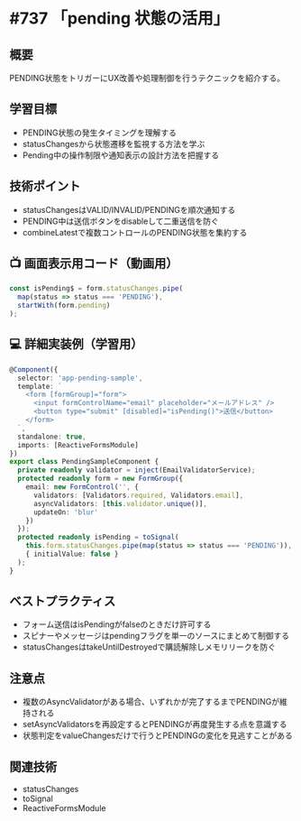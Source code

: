 # #737 「pending 状態の活用」

## 概要
PENDING状態をトリガーにUX改善や処理制御を行うテクニックを紹介する。

## 学習目標
- PENDING状態の発生タイミングを理解する
- statusChangesから状態遷移を監視する方法を学ぶ
- Pending中の操作制限や通知表示の設計方法を把握する

## 技術ポイント
- statusChangesはVALID/INVALID/PENDINGを順次通知する
- PENDING中は送信ボタンをdisableして二重送信を防ぐ
- combineLatestで複数コントロールのPENDING状態を集約する

## 📺 画面表示用コード（動画用）
```typescript
const isPending$ = form.statusChanges.pipe(
  map(status => status === 'PENDING'),
  startWith(form.pending)
);
```

## 💻 詳細実装例（学習用）
```typescript
@Component({
  selector: 'app-pending-sample',
  template: `
    <form [formGroup]="form">
      <input formControlName="email" placeholder="メールアドレス" />
      <button type="submit" [disabled]="isPending()">送信</button>
    </form>
  `,
  standalone: true,
  imports: [ReactiveFormsModule]
})
export class PendingSampleComponent {
  private readonly validator = inject(EmailValidatorService);
  protected readonly form = new FormGroup({
    email: new FormControl('', {
      validators: [Validators.required, Validators.email],
      asyncValidators: [this.validator.unique()],
      updateOn: 'blur'
    })
  });
  protected readonly isPending = toSignal(
    this.form.statusChanges.pipe(map(status => status === 'PENDING')),
    { initialValue: false }
  );
}
```

## ベストプラクティス
- フォーム送信はisPendingがfalseのときだけ許可する
- スピナーやメッセージはpendingフラグを単一のソースにまとめて制御する
- statusChangesはtakeUntilDestroyedで購読解除しメモリリークを防ぐ

## 注意点
- 複数のAsyncValidatorがある場合、いずれかが完了するまでPENDINGが維持される
- setAsyncValidatorsを再設定するとPENDINGが再度発生する点を意識する
- 状態判定をvalueChangesだけで行うとPENDINGの変化を見逃すことがある

## 関連技術
- statusChanges
- toSignal
- ReactiveFormsModule
